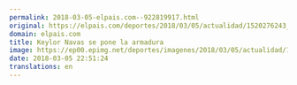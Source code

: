 ```yaml
---
permalink: 2018-03-05-elpais.com--922819917.html
original: https://elpais.com/deportes/2018/03/05/actualidad/1520276243_364736.html#?ref=rss&format=simple&link=link
domain: elpais.com
title: Keylor Navas se pone la armadura
image: https://ep00.epimg.net/deportes/imagenes/2018/03/05/actualidad/1520276243_364736_1520276550_rrss_normal.jpg
date: 2018-03-05 22:51:24
translations: en
---
```


